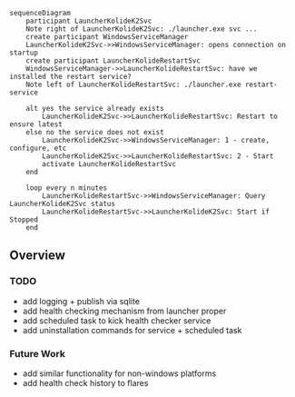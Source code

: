 ```mermaid
sequenceDiagram
    participant LauncherKolideK2Svc
    Note right of LauncherKolideK2Svc: ./launcher.exe svc ...
    create participant WindowsServiceManager
    LauncherKolideK2Svc->>WindowsServiceManager: opens connection on startup
    create participant LauncherKolideRestartSvc
    WindowsServiceManager->>LauncherKolideRestartSvc: have we installed the restart service?
    Note left of LauncherKolideRestartSvc: ./launcher.exe restart-service

    alt yes the service already exists
        LauncherKolideK2Svc->>LauncherKolideRestartSvc: Restart to ensure latest
    else no the service does not exist
        LauncherKolideK2Svc->>WindowsServiceManager: 1 - create, configure, etc
        LauncherKolideK2Svc->>LauncherKolideRestartSvc: 2 - Start
        activate LauncherKolideRestartSvc
    end

    loop every n minutes
        LauncherKolideRestartSvc->>WindowsServiceManager: Query LauncherKolideK2Svc status
        LauncherKolideRestartSvc->>LauncherKolideK2Svc: Start if Stopped
    end
```

## Overview

### TODO
- add logging + publish via sqlite
- add health checking mechanism from launcher proper
- add scheduled task to kick health checker service
- add uninstallation commands for service + scheduled task

### Future Work
- add similar functionality for non-windows platforms
- add health check history to flares
